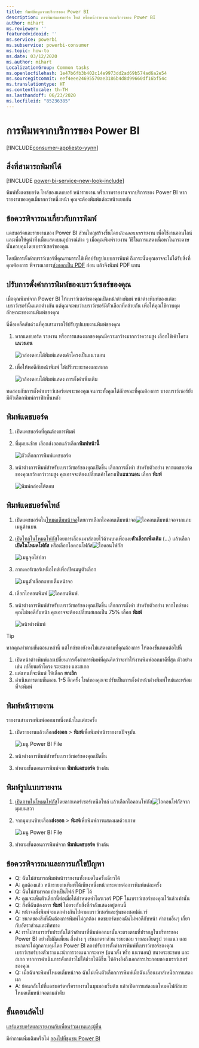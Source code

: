 ```yaml
---
title: พิมพ์ข้อมูลจากบริการของ Power BI
description: การพิมพ์แดชบอร์ด ไทล์ หรือหน้ารายงานจากบริการของ Power BI
author: mihart
ms.reviewer: ''
featuredvideoid: ''
ms.service: powerbi
ms.subservice: powerbi-consumer
ms.topic: how-to
ms.date: 03/12/2020
ms.author: mihart
LocalizationGroup: Common tasks
ms.openlocfilehash: 1e47b6fb3b402c14e9973dd2ad69b574ad6a2e54
ms.sourcegitcommit: eef4eee24695570ae3186b4d8d99660df16bf54c
ms.translationtype: HT
ms.contentlocale: th-TH
ms.lasthandoff: 06/23/2020
ms.locfileid: "85236385"
---
```

# <a name="printing-from-the-power-bi-service"></a>การพิมพจากบริการของ Power BI

[!INCLUDE[consumer-appliesto-yynn](../includes/consumer-appliesto-yynn.md)]
## <a name="what-can-be-printed"></a>สิ่งที่สามารถพิมพ์ได้
[!INCLUDE [power-bi-service-new-look-include](../includes/power-bi-service-new-look-include.md)]

พิมพ์ทั้งแดชบอร์ด ไทล์ของแดชบอร์ หน้ารายงาน หรือภาพรายงานจากบริการของ Power BI หากรายงานของคุณมีมากกว่าหนึ่งหน้า คุณจะต้องพิมพ์แต่ละหน้าแยกกัน 

## <a name="printing-considerations"></a>ข้อควรพิจารณาเกี่ยวกับการพิมพ์

แดชบอร์ดและรายงานของ Power BI ส่วนใหญสร้างขึ้นโดย*นักออกแบบ*รายงาน เพื่อใช้งานออนไลน์และเพื่อให้ดูน่าทึ่งเมื่อแสดงบนอุปกรณ์ต่าง ๆ เมื่อคุณพิมพ์รายงาน วิธีในการแสดงเนื้อหาในกระดาษนั้นควบคุมโดยเบราว์เซอร์ของคุณ 

โดยมีการตั้งค่าเบราว์เซอร์ที่คุณสามารถใช้เพื่อปรับรูปแบบการพิมพ์ ถึงกระนั้นคุณอาจจะไม่ได้รับสิ่งที่คุณต้องการ พิจารณาการ[ส่งออกเป็น PDF](end-user-pdf.md) ก่อน แล้วจึงพิมพ์ PDF แทน 

## <a name="adjust-your-browser-print-settings"></a>ปรับการตั้งค่าการพิมพ์ของเบราว์เซอร์ของคุณ
เมื่อคุณพิมพ์จาก Power BI ให้เบราว์เซอร์ของคุณเปิดหน้าต่างพิมพ์ หน้าต่างพิมพ์ของแต่ละเบราว์เซอร์นั้นแตกต่างกัน แต่คุณจะพบว่าเบราว์เซอร์มีตัวเลือกที่คล้ายกัน เพื่อให้คุณใช้ควบคุมลักษณะของงานพิมพ์ของคุณ 

นี่คือเคล็ดลับด่วนที่คุณสามารถใช้ปรับรูปแบบงานพิมพ์ของคุณ

   > 
1. หากแดชบอร์ด รายงาน หรือการแสดงผลของคุณมีความกว้างมากกว่าความสูง เลือกใช้เค้าโครง**แนวนอน** 

   ![กล่องตอบโต้พิมพ์แสดงเค้าโครงเป็นแนวนอน](./media/end-user-print/power-bi-landscape-layout.png)

2. เพื่อให้พอดีกับหน้าพิมพ์ ให้ปรับระยะของและสเกล 

    ![กล้องตอบโต้พิมพ์แสดง การตั้งค่าเพิ่มเติม](./media/end-user-print/power-bi-margins.png)

ทดสอบกับการตั้งค่าเบราว์เซอร์เฉพาะของคุณจนกระทั้งคุณได้ลักษณะที่คุณต้องการ บางเบราว์เซอร์ยังมีตัวเลือกพิมพ์กราฟิกพื้นหลัง 

## <a name="print-a-dashboard"></a>พิมพ์แดชบอร์ด
1. เปิดแดชบอร์ดที่คุณต้องการพิมพ์
2. ที่มุมบนซ้าย เลือกส่งออกแล้วเลือก**พิมพ์หน้านี้**
   
    ![ตัวเลือกการพิมพ์แดชบอร์ด](./media/end-user-print/power-bi-dashboard-print.png)

3. หน้าต่างการพิมพ์สำหรับเบราว์เซอร์ของคุณเปิดขึ้น เลือกการตั้งค่า สำหรับตัวอย่าง หากแดชบอร์ดของคุณกว้างกว่าวามสูง คุณอาจจะต้องเปลี่ยนเค้าโครงเป็น**แนวนอน** เลือก **พิมพ์**
   
    ![พิมพ์กล่องโต้ตอบ](./media/end-user-print/power-bi-print-dash.png)

## <a name="print-a-dashboard-tile"></a>พิมพ์แดชบอร์ดไทล์
1. เปิดแดชบอร์ดใน[โหมดเต็มหน้าจอ](end-user-focus.md)โดยการเลือกไอคอนเต็มหน้าจอ![ไอคอนเต็มหน้าจอ](./media/end-user-print/power-bi-full-screen.png)จากแถบเมนูด้านบน

3. [เปิดไทล์ในโหมดโฟกัส](end-user-focus.md)โดยการเลื่อนเมาส์ลอยไว้ด้านบนเพื่อเผย**ตัวเลือกเพิ่มเติม** (...) แล้วเลือก**เปิดในโหมดโฟกัส** หรือเลือกไอคอนโฟกัส![ไอคอนโฟกัส](./media/end-user-print/power-bi-focus-icon.png)
   
    ![เมนูจุดไข่ปลา](./media/end-user-print/power-bi-menu-options.png)

4. ลากเคอร์เซอร์เหนือไทล์เพื่อเปิดเมนูตัวเลือก
   
    ![เมนูตัวเลือกแบบเต็มหน้าจอ](./media/end-user-print/menu-options-new.png)

4. เลือกไอคอนพิมพ์ ![ไอคอนพิมพ์](./media/end-user-print/print-icon.png).     

5. หน้าต่างการพิมพ์สำหรับเบราว์เซอร์ของคุณเปิดขึ้น เลือกการตั้งค่า สำหรับตัวอย่าง หากไทล์ของคุณไม่พอดีกับหน้า คุณอาจจะต้องเปลี่ยนสเกลเป็น 75% เลือก **พิมพ์**

    ![หน้าต่างพิมพ์](./media/end-user-print/power-bi-scale.png) 

> [!TIP]
> หากคุณทำตามขั้นตอนเหล่านี้ แต่ไทล์ของยังคงไม่แสดงตามที่คุณต้องการ ให้ลองขั้นตอนต่อไปนี้
> 1. เปิดหน้าต่างพิมพ์และเปลี่ยนการตั้งค่าการพิมพ์ที่คุณคิดว่าจะทำให้งานพิมพ์ออกมาดีที่สุด ตัวอย่างเช่น เปลี่ยนเค้าโครง ระยะของ และสเกล 
> 2. แต่แทนที่จะพิมพ์ ให้เลือก **ยกเลิก** 
> 3. ดำเนินการตามขั้นตอน 1-5 อีกครั้ง ไทล์ของคุณจะปรับเป็นการตั้งค่าหน้าต่างพิมพ์ใหม่และพร้อมที่จะพิมพ์

## <a name="print-a-report-page"></a>พิมพ์หน้ารายงาน
รายงานสามารถพิมพ์ออกมาหนึ่งหน้าในแต่ละครั้ง

1. เปิดรายงานแล้วเลือก**ส่งออก** > **พิมพ์**เพื่อพิมพ์หน้ารายงานปัจจุบัน
   
    ![เมนู Power BI File](./media/end-user-print/power-bi-report-print.png)
2. หน้าต่างการพิมพ์สำหรับเบราว์เซอร์ของคุณเปิดขึ้น

3. ทำตามขั้นตอนการพิมพ์จาก **พิมพ์แดชบอร์ด** ข้างต้น
   


## <a name="print-a-report-visual"></a>พิมพ์รูปแบบรายงาน
1. [เปิดภาพในโหมดโฟกัส](end-user-focus.md)โดยลากเคอร์เซอร์เหนือไทล์ แล้วเลือกไอคอนโฟกัส![ไอคอนโฟกัส](./media/end-user-print/power-bi-focus-icon.png)จากมุมบนขวา

2. จากมุมบนซ้ายเลือก**ส่งออก** > **พิมพ์**เพื่อพิมพ์การแสดงผลด้วยภาพ

    ![เมนู Power BI File](./media/end-user-print/power-bi-report-print.png)


3. ทำตามขั้นตอนการพิมพ์จาก **พิมพ์แดชบอร์ด** ข้างต้น

## <a name="considerations-and-troubleshooting"></a>ข้อควรพิจารณาและการแก้ไขปัญหา

* Q: ฉันไม่สามารถพิมพ์หน้ารายงานทั้งหมดในครั้งเดียวได้    
* A: ถูกต้องแล้ว หน้ารายงานพิมพ์ได้เพียงหนึ่งหน้ากระดาษต่อการพิมพ์แต่ละครั้ง
* Q: ฉันไม่สามารถแปลงเป็นไฟล์ PDF ได้    
* A: คุณจะเห็นตัวเลือกนี้ต่อเมื่อได้กำหนดค่าไดรเวอร์ PDF ในเบราว์เซอร์ของคุณไว้แล้วเท่านั้น    
* Q: สิ่งที่ฉันต้องการ **พิมพ์** ไม่ตรงกับสิ่งที่กำลังแสดงอยู่ตอนนี้    
* A: หน้าจอสั่งพิมพ์จะแตกต่างกันไปตามเบราว์เซอร์และรุ่นของซอฟต์แวร์
* Q: ขนาดของสิ่งที่ฉันต้องการพิมพ์ไม่ถูกต้อง  แดชบอร์ดของฉันไม่พอดีกับหน้า คำถามอื่นๆ เกี่ยวกับอัตราส่วนและทิศทาง    
* A: เราไม่สามารถรับประกันได้ว่าสำเนาที่พิมพ์ออกมานั้นจะตรงตามที่ปรากฏในบริการของ Power BI อย่างไม่ผิดเพี้ยน สิ่งต่าง ๆ เช่นมาตราส่วน ระยะขอบ รายละเอียดรูป วางแนว และขนาดจะไม่ถูกควบคุมโดย Power BI ลองปรับการตั้งค่าการพิมพ์ที่เบราว์เซอร์ของคุณ เบราว์เซอร์บางตัวเราแนะนำการวางแนวกระดาษ (แนวตั้ง หรือ แนวนอน) ขนาดระยะขอบ และสเกล หากการดำเนินการดังกล่าวไม่ได้ช่วยให้ดีขึ้น ให้อ้างอิงถึงเอกสารประกอบของเบราว์เซอร์ของคุณ      
* Q: เมื่อฉันจะพิมพ์โหมดเต็มหน้าจอ ฉันไม่เห็นตัวเลือกการพิมพ์เมื่อฉันเลื่อนเมาส์เหนือการแสดงผล   
* A: ย้อนกลับไปที่แดชบอร์ดหรือรายงานในมุมมองเริ่มต้น แล้วเปิดการแสดงผลโหมดโฟกัสและโหมดเต็มหน้าจอตามลำดับ 

## <a name="next-steps"></a>ขั้นตอนถัดไป
[แชร์แดชบอร์ดและรายงานกับเพื่อนร่วมงานและผู้อื่น](../collaborate-share/service-share-dashboards.md)

มีคำถามเพิ่มเติมหรือไม่ [ลองไปที่ชุมชน Power BI](https://community.powerbi.com/)
